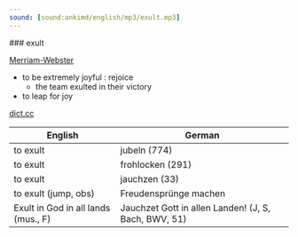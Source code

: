 ```yaml
---
sound: [sound:ankimd/english/mp3/exult.mp3]
---
```


\### exult

[Merriam-Webster](https://www.merriam-webster.com/dictionary/exult)

- to be extremely joyful : rejoice
    - the team exulted in their victory
- to leap for joy

[dict.cc](https://www.dict.cc/exult)

| English        | German       |
| -------------- | ------------ |
| to exult | jubeln (774) |
| to exult | frohlocken (291) |
| to exult | jauchzen (33) |
| to exult (jump, obs) | Freudensprünge machen |
| Exult in God in all lands (mus., F) | Jauchzet Gott in allen Landen! (J, S, Bach, BWV, 51) |
